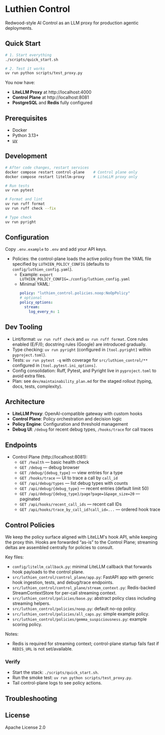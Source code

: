 # Luthien Control

Redwood-style AI Control as an LLM proxy for production agentic deployments.

## Quick Start

```bash
# 1. Start everything
./scripts/quick_start.sh

# 2. Test it works
uv run python scripts/test_proxy.py
```

You now have:
- **LiteLLM Proxy** at http://localhost:4000
- **Control Plane** at http://localhost:8081
- **PostgreSQL** and **Redis** fully configured

## Prerequisites

- Docker
- Python 3.13+
- [uv](https://docs.astral.sh/uv/)

## Development

```bash
# After code changes, restart services
docker compose restart control-plane    # Control plane only
docker compose restart litellm-proxy    # LiteLLM proxy only

# Run tests
uv run pytest

# Format and lint
uv run ruff format
uv run ruff check --fix

# Type check
uv run pyright
```

## Configuration

Copy `.env.example` to `.env` and add your API keys.

- Policies: the control-plane loads the active policy from the YAML file specified by `LUTHIEN_POLICY_CONFIG` (defaults to `config/luthien_config.yaml`).
  - Example: `export LUTHIEN_POLICY_CONFIG=./config/luthien_config.yaml`
  - Minimal YAML:
    ```yaml
    policy: "luthien_control.policies.noop:NoOpPolicy"
    # optional
    policy_options:
      stream:
        log_every_n: 1
    ```

## Dev Tooling

- Lint/format: `uv run ruff check` and `uv run ruff format`. Core rules enabled (E/F/I); docstring rules (Google) are introduced gradually.
- Type checking: `uv run pyright` (configured in `[tool.pyright]` within `pyproject.toml`).
- Tests: `uv run pytest -q` with coverage for `src/luthien_control/**` configured in `[tool.pytest.ini_options]`.
- Config consolidation: Ruff, Pytest, and Pyright live in `pyproject.toml` to avoid extra files.
- Plan: see `dev/maintainability_plan.md` for the staged rollout (typing, docs, tests, complexity).

## Architecture

- **LiteLLM Proxy**: OpenAI-compatible gateway with custom hooks
- **Control Plane**: Policy orchestration and decision logic
- **Policy Engine**: Configuration and threshold management
- **Debug UI**: `/debug` for recent debug types, `/hooks/trace` for call traces

## Endpoints

- Control Plane (http://localhost:8081):
  - `GET /health` — basic health check
  - `GET /debug` — debug browser
  - `GET /debug/{debug_type}` — view entries for a type
  - `GET /hooks/trace` — UI to trace a call by `call_id`
  - `GET /api/debug/types` — list debug types with counts
  - `GET /api/debug/{debug_type}` — recent entries (default limit 50)
  - `GET /api/debug/{debug_type}/page?page=1&page_size=20` — paginated
  - `GET /api/hooks/recent_call_ids` — recent call IDs
  - `GET /api/hooks/trace_by_call_id?call_id=...` — ordered hook trace

## Control Policies

We keep the policy surface aligned with LiteLLM's hook API, while keeping the proxy thin. Hooks are forwarded “as-is” to the Control Plane; streaming deltas are assembled centrally for policies to consult.

Key files:
- `config/litellm_callback.py`: minimal LiteLLM callback that forwards hook payloads to the control plane.
- `src/luthien_control/control_plane/app.py`: FastAPI app with generic hook ingestion, tests, and debug/trace endpoints.
- `src/luthien_control/control_plane/stream_context.py`: Redis-backed StreamContextStore for per-call streaming context.
- `src/luthien_control/policies/base.py`: abstract policy class including streaming helpers.
- `src/luthien_control/policies/noop.py`: default no-op policy.
- `src/luthien_control/policies/all_caps.py`: simple example policy.
- `src/luthien_control/policies/gemma_suspiciousness.py`: example scoring policy.

Notes:
- Redis is required for streaming context; control-plane startup fails fast if `REDIS_URL` is not set/available.

### Verify

- Start the stack: `./scripts/quick_start.sh`.
- Run the smoke test: `uv run python scripts/test_proxy.py`.
- Tail control-plane logs to see policy actions.

## Troubleshooting

## License

Apache License 2.0
